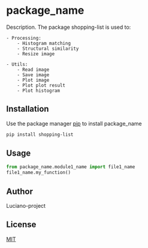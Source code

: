 # package_name

Description. 
The package shopping-list is used to:
	
	- Processing:
		- Histogram matching
		- Structural similarity
		- Resize image

	- Utils:
		- Read image
		- Save image
		- Plot image
		- Plot plot result
		- Plot histogram

## Installation

Use the package manager [pip](https://pip.pypa.io/en/stable/) to install package_name

```bash
pip install shopping-list
```

## Usage

```python
from package_name.module1_name import file1_name
file1_name.my_function()
```

## Author
Luciano-project

## License
[MIT](https://choosealicense.com/licenses/mit/)